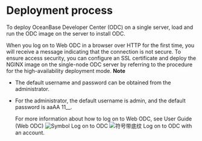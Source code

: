Deployment process 
=======================================

To deploy OceanBase Developer Center (ODC) on a single server, load and run the ODC image on the server to install ODC. 

When you log on to Web ODC in a browser over HTTP for the first time, you will receive a message indicating that the connection is not secure. To ensure access security, you can configure an SSL certificate and deploy the NGINX image on the single-node ODC server by referring to the procedure for the high-availability deployment mode. 
**Note**



* The default username and password can be obtained from the administrator.

  

* For the administrator, the default username is admin, and the default password is aaAA 11__.

  For more information about how to log on to Web ODC, see User Guide (Web ODC) ![Symbol](https://help-static-aliyun-doc.aliyuncs.com/assets/img/en-US/0723379361/p345262.jpg) Log on to ODC ![符号带底纹](https://help-static-aliyun-doc.aliyuncs.com/assets/img/en-US/0723379361/p371326.jpg) Log on to ODC with an account.
  



